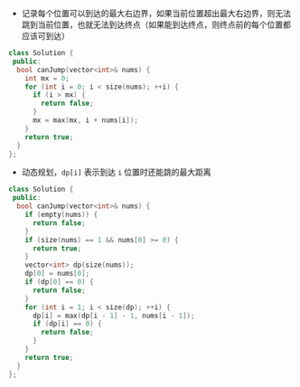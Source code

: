 * 记录每个位置可以到达的最大右边界，如果当前位置超出最大右边界，则无法跳到当前位置，也就无法到达终点（如果能到达终点，则终点前的每个位置都应该可到达）

```cpp
class Solution {
 public:
  bool canJump(vector<int>& nums) {
    int mx = 0;
    for (int i = 0; i < size(nums); ++i) {
      if (i > mx) {
        return false;
      }
      mx = max(mx, i + nums[i]);
    }
    return true;
  }
};
```

* 动态规划，`dp[i]` 表示到达 `i` 位置时还能跳的最大距离

```cpp
class Solution {
 public:
  bool canJump(vector<int>& nums) {
    if (empty(nums)) {
      return false;
    }
    if (size(nums) == 1 && nums[0] >= 0) {
      return true;
    }
    vector<int> dp(size(nums));
    dp[0] = nums[0];
    if (dp[0] == 0) {
      return false;
    }
    for (int i = 1; i < size(dp); ++i) {
      dp[i] = max(dp[i - 1] - 1, nums[i - 1]);
      if (dp[i] == 0) {
        return false;
      }
    }
    return true;
  }
};
```
